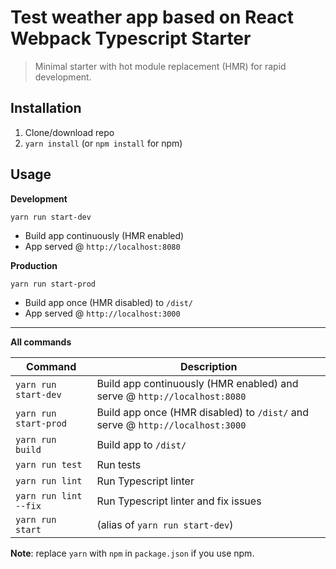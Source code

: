 # Test weather app based on React Webpack Typescript Starter

> Minimal starter with hot module replacement (HMR) for rapid development.

## Installation

1. Clone/download repo
2. `yarn install` (or `npm install` for npm)

## Usage

**Development**

`yarn run start-dev`

- Build app continuously (HMR enabled)
- App served @ `http://localhost:8080`

**Production**

`yarn run start-prod`

- Build app once (HMR disabled) to `/dist/`
- App served @ `http://localhost:3000`

---

**All commands**

| Command               | Description                                                                   |
| --------------------- | ----------------------------------------------------------------------------- |
| `yarn run start-dev`  | Build app continuously (HMR enabled) and serve @ `http://localhost:8080`      |
| `yarn run start-prod` | Build app once (HMR disabled) to `/dist/` and serve @ `http://localhost:3000` |
| `yarn run build`      | Build app to `/dist/`                                                         |
| `yarn run test`       | Run tests                                                                     |
| `yarn run lint`       | Run Typescript linter                                                         |
| `yarn run lint --fix` | Run Typescript linter and fix issues                                          |
| `yarn run start`      | (alias of `yarn run start-dev`)                                               |

**Note**: replace `yarn` with `npm` in `package.json` if you use npm.
